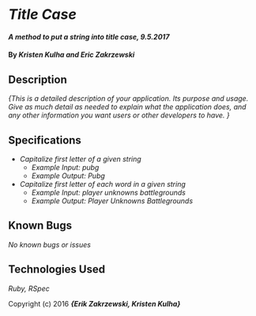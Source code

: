 # _Title Case_

#### _A method to put a string into title case, 9.5.2017_

#### By _**Kristen Kulha and Eric Zakrzewski**_

## Description

_{This is a detailed description of your application. Its purpose and usage.  Give as much detail as needed to explain what the application does, and any other information you want users or other developers to have. }_

## Specifications

* _Capitalize first letter of a given string_
  * _Example Input: pubg_
  * _Example Output: Pubg_
* _Capitalize first letter of each word in a given string_
  * _Example Input: player unknowns battlegrounds_
  * _Example Output: Player Unknowns Battlegrounds_

## Known Bugs

_No known bugs or issues_

## Technologies Used

_Ruby, RSpec_


Copyright (c) 2016 **_{Erik Zakrzewski, Kristen Kulha}_**
